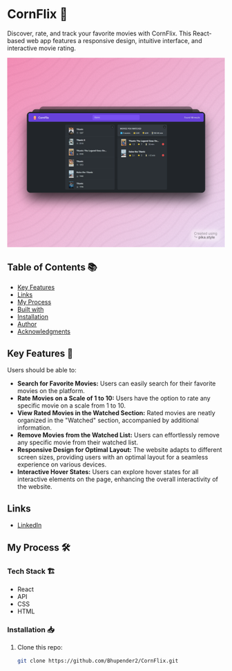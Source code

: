 # CornFlix 🍿

Discover, rate, and track your favorite movies with CornFlix. This React-based web app features a responsive design, intuitive interface, and interactive movie rating.

![Screenshot](https://github.com/Bhupender2/CornFlix/blob/main/src/images/demo.png)

## Table of Contents 📚

- [Key Features](#key-features)
- [Links](#links)
- [My Process](#my-process)
- [Built with](#built-with)
- [Installation](#installation)
- [Author](#author)
- [Acknowledgments](#acknowledgments)

## Key Features 🎉

Users should be able to:

- **Search for Favorite Movies:** Users can easily search for their favorite movies on the platform.
- **Rate Movies on a Scale of 1 to 10:** Users have the option to rate any specific movie on a scale from 1 to 10.
- **View Rated Movies in the Watched Section:** Rated movies are neatly organized in the "Watched" section, accompanied by additional information.
- **Remove Movies from the Watched List:** Users can effortlessly remove any specific movie from their watched list.
- **Responsive Design for Optimal Layout:** The website adapts to different screen sizes, providing users with an optimal layout for a seamless experience on various devices.
- **Interactive Hover States:** Users can explore hover states for all interactive elements on the page, enhancing the overall interactivity of the website.

## Links

- [LinkedIn](https://www.linkedin.com/in/divyanshu-nagpal-690a2b258/)

## My Process 🛠️

### Tech Stack 🏗️

- React
- API
- CSS
- HTML

### Installation 📥

1. Clone this repo:
   ```bash
   git clone https://github.com/Bhupender2/CornFlix.git
